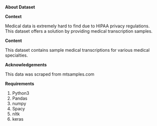 **About Dataset**

**Context**

Medical data is extremely hard to find due to HIPAA privacy regulations. This dataset offers a solution by providing medical transcription samples.

**Content**

This dataset contains sample medical transcriptions for various medical specialties.

**Acknowledgements**

This data was scraped from mtsamples.com

**Requirements**

1) Python3
2) Pandas
3) numpy
4) Spacy
5) nltk
6) keras


